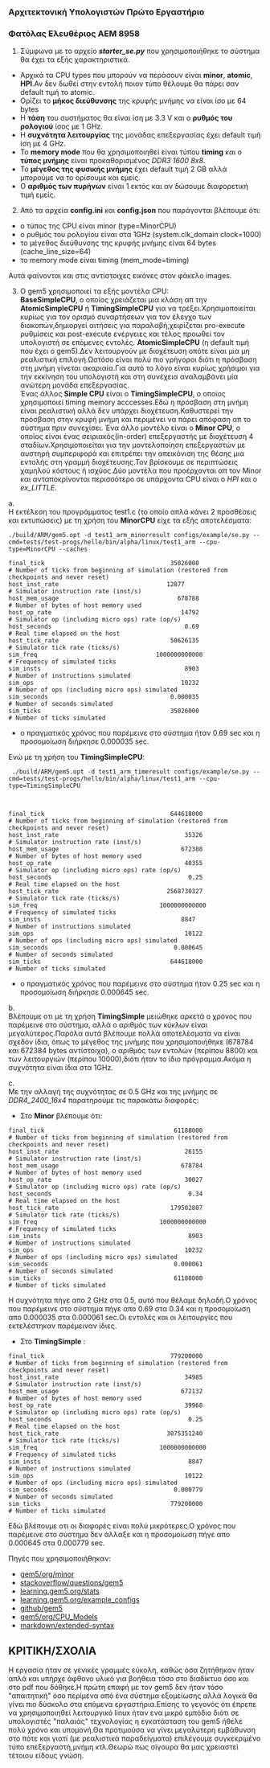 ### Αρχιτεκτονική Υπολογιστών Πρώτο Εργαστήριο
### Φατόλας Ελευθέριος ΑΕΜ 8958


1. Σύμφωνα με το αρχείο **_starter_se.py_** που χρησιμοποιήθηκε το σύστημα θα έχει τα εξής χαρακτηριστικά.  
* Αρχικά τα CPU types που μπορούν να περάσουν είναι **minor**, **atomic**, **HPI**.Αν δεν δωθεί στην εντολή ποιον τύπο θέλουμε θα πάρει σαν default τιμή το atomic.
* Ορίζει το **μήκος διεύθυνσης** της κρυφής μνήμης να είναι ίσο με 64 bytes 
* Η **τάση** του συστήματος θα είναι ίση με 3.3 V και ο **ρυθμός του ρολογιού** ίσος με 1 GHz.
* Η **συχνότητα λειτουργίας** της μονάδας επεξεργασίας έχει default τιμή ίση με 4 GHz.
* Το **memory mode** που θα χρησιμοποιηθεί είναι τύπου **timing** και ο **τύπος μνήμης** είναι προκαθορισμένος _DDR3 1600 8x8_.
* Το **μέγεθος της φυσικής μνήμης** έχει default τιμή 2 GB αλλά μπορούμε να το ορίσουμε και εμείς.
* Ο **αριθμός των πυρήνων** είναι 1 εκτός και αν δώσουμε διαφορετική τιμή εμείς.

2. Από τα αρχεία **config.ini** και **config.json** που παράγονται βλέπουμε ότι:  
* ο τύπος της CPU είναι minor (type=MinorCPU)
* ο ρυθμός του ρολογίου είναι στα 1GHz (system.clk_domain   clock=1000)
* το μέγεθος διεύθυνσης της κρυφής μνήμης είναι 64 bytes (cache_line_size=64) 
* το memory mode είναι timing (mem_mode=timing)

Αυτά φαίνονται και στις αντίστοιχες εικόνες στον φάκελο images.

3. O gem5 χρησιμοποιεί τα εξής μοντέλα CPU:  
**BaseSimpleCPU**, ο οποίος χρειάζεται μια κλάση απ την **AtomicSimpleCPU** ή **TimingSimpleCPU** για να τρέξει.Χρησιμοποιείται κυρίως για τον ορισμό συναρτήσεων για τον έλεγχο των διακοπών,δημιοργεί αιτήσεις για παραλαβή,χειρίζεται pro-execute ρυθμίσεις και post-execute ενέργειες και τέλος προωθεί τον υπολογιστή σε επόμενες εντολές.
**AtomicSimpleCPU** (η default τιμή που έχει o gem5).Δεν λειτουργούν με διοχέτευση οπότε είναι μια μη ρεαλιστική επιλογή.Ωστόσο είναι πολύ πιο γρήγοροι διότι η πρόσβαση στη μνήμη γίνεται ακαριαία.Για αυτό το λόγο είναι κυρίως χρήσιμοι για την εκκίνηση του υπολογιστή και στη συνέχεια αναλαμβάνει μία ανώτερη μονάδα επεξεργασίας.  
Ένας άλλος **Simple CPU** είναι ο **TimingSimpleCPU**, ο οποίος χρησιμοποιεί timing memory acccesses.Εδώ η πρόσβαση στη μνήμη είναι ρεαλιστική αλλά δεν υπάρχει διοχέτευση.Καθυστερεί την πρόσβαση στην κρυφή μνήμη και περιμένει να πάρει απόφαση απ το σύστημα πριν συνεχίσει.
Ένα άλλο μοντέλο είναι ο **Minor CPU**, o οποίος είναι ένας σειριακός(in-order) επεξεργαστής με διοχέτευση 4 σταδίων.Χρησιμοποιείται για την μοντελοποίηση επεξεργαστών με αυστηρή συμπεριφορά και επιτρέπει την απεικόνιση της θέσης μια εντολής στη γραμμή διοχέτευσης.Τον βρίσκουμε σε περιπτώσεις χαμηλού κόστους ή ισχύος.Δύο μοντέλα που προέρχονται απ τον Minor και ανταποκρίνονται περισσότερο σε υπάρχοντα CPU είναι ο _HPI_ και ο _ex_LITTLE_.

a.  
Η εκτέλεση του προγράμματος test1.c (το οποίο απλά κάνει 2 προσθέσεις και εκτυπώσεις) με τη χρήση του **MinorCPU** είχε τα εξής αποτελέσματα:
~~~
./build/ARM/gem5.opt -d test1_arm_minorresult configs/example/se.py --cmd=tests/test-progs/hello/bin/alpha/linux/test1_arm --cpu-type=MinorCPU --caches 
~~~
~~~
final_tick                                   35026000                       # Number of ticks from beginning of simulation (restored from checkpoints and never reset)  
host_inst_rate                              12877                       # Simulator instruction rate (inst/s)  
host_mem_usage                                 678788                       # Number of bytes of host memory used  
host_op_rate                                    14792                       # Simulator op (including micro ops) rate (op/s)  
host_seconds                                     0.69                       # Real time elapsed on the host  
host_tick_rate                               50626135                       # Simulator tick rate (ticks/s)  
sim_freq                                 1000000000000                       # Frequency of simulated ticks  
sim_insts                                        8903                       # Number of instructions simulated  
sim_ops                                         10232                       # Number of ops (including micro ops) simulated  
sim_seconds                                  0.000035                       # Number of seconds simulated  
sim_ticks                                    35026000                       # Number of ticks simulated  
~~~
* ο πραγματικός χρόνος που παρέμεινε στο σύστημα ήταν 0.69 sec και η προσομοίωση διήρκησε 0.000035 sec.

Ενώ με τη χρήση του **TimingSimpleCPU**:
~~~
 ./build/ARM/gem5.opt -d test1_arm_timeresult configs/example/se.py --cmd=tests/test-progs/hello/bin/alpha/linux/test1_arm --cpu-type=TimingSimpleCPU 
 ~~~
 ~~~


final_tick                                   644618000                       # Number of ticks from beginning of simulation (restored from checkpoints and never reset)  
host_inst_rate                                   35326                       # Simulator instruction rate (inst/s)  
host_mem_usage                                  672388                       # Number of bytes of host memory used  
host_op_rate                                     40355                       # Simulator op (including micro ops) rate (op/s)  
host_seconds                                      0.25                       # Real time elapsed on the host  
host_tick_rate                              2568730327                       # Simulator tick rate (ticks/s)  
sim_freq                                  1000000000000                       # Frequency of simulated ticks  
sim_insts                                       8847                       # Number of instructions simulated  
sim_ops                                          10122                       # Number of ops (including micro ops) simulated  
sim_seconds                                   0.000645                       # Number of seconds simulated  
sim_ticks                                    644618000                       # Number of ticks simulated  
~~~
* ο πραγματικός χρόνος που παρέμεινε στο σύστημα ήταν 0.25 sec και η προσομοίωση διήρκησε 0.000645 sec.

b.  
Βλέπουμε οτι με τη χρήση **TimingSimple** μειώθηκε αρκετά ο χρόνος που παρέμεινε στο σύστημα, αλλά ο αριθμός των κύκλων είναι μεγαλύτερος.Παρόλα αυτά βλέπουμε πολλά αποτελέσματα να είναι σχεδόν ίδια, όπως το μέγεθος της μνήμης που χρησιμοποιήθηκε (678784 και 672384 bytes αντίστοιχα), o αριθμός των εντολών (περίπου 8800) και των λειτουργιών (περίπου 10000),διότι ήταν το ίδιο πρόγραμμα.Ακόμα η συχνότητα είναι ίδια στα 1GHz.  

c.  
Mε την αλλαγή της συχνότητας σε 0.5 GHz και της μνήμης σε _DDR4_2400_16x4_ παρατηρούμε τις παρακάτω διαφορές:  
* Στο **Minor** βλέπουμε ότι:
~~~
final_tick                                    61188000                       # Number of ticks from beginning of simulation (restored from checkpoints and never reset)  
host_inst_rate                                   26155                       # Simulator instruction rate (inst/s)  
host_mem_usage                                  678784                       # Number of bytes of host memory used  
host_op_rate                                     30027                       # Simulator op (including micro ops) rate (op/s)  
host_seconds                                      0.34                       # Real time elapsed on the host  
host_tick_rate                               179502807                       # Simulator tick rate (ticks/s)  
sim_freq                                  1000000000000                       # Frequency of simulated ticks  
sim_insts                                         8903                       # Number of instructions simulated  
sim_ops                                          10232                       # Number of ops (including micro ops) simulated  
sim_seconds                                   0.000061                       # Number of seconds simulated  
sim_ticks                                     61188000                       # Number of ticks simulated  
~~~
H συχνότητα πήγε απο 2 GHz στα 0.5, αυτό που θέλαμε δηλαδή.Ο χρόνος που παρέμεινε στο σύστημα πήγε απο 0.69 στα 0.34 και η προσομοίωση απο 0.000035 στα 0.000061 sec.Οι εντολές και οι λειτουργίες που εκτελέστηκαν παρέμειναν ίδιες.  

* Στο **TimingSimple** :
~~~
final_tick                                   779200000                       # Number of ticks from beginning of simulation (restored from checkpoints and never reset)  
host_inst_rate                                   34985                       # Simulator instruction rate (inst/s)  
host_mem_usage                                  672132                       # Number of bytes of host memory used  
host_op_rate                                     39968                       # Simulator op (including micro ops) rate (op/s)  
host_seconds                                      0.25                       # Real time elapsed on the host  
host_tick_rate                              3075351240                       # Simulator tick rate (ticks/s)  
sim_freq                                  1000000000000                       # Frequency of simulated ticks  
sim_insts                                         8847                       # Number of instructions simulated  
sim_ops                                          10122                       # Number of ops (including micro ops) simulated  
sim_seconds                                   0.000779                       # Number of seconds simulated  
sim_ticks                                    779200000                       # Number of ticks simulated  
~~~
Εδώ βλέπουμε οτι οι διαφορές είναι πολύ μικρότερες.Ο χρόνος που παρέμεινε στο σύστημα δεν άλλαξε και η προσομοίωση πήγε απο 0.000645 στα 0.000779 sec.

Πηγές που χρησιμοποιήθηκαν:   
* [gem5/org/minor](www.gem5/org/docs/html/minor.html) 
* [stackoverflow/questions/gem5](https://stackoverflow.com/questions/tagged/gem5)
* [learning.gem5.org/stats](http://learning.gem5.org/book/part1/gem5_stats.html) 
* [learning.gem5.org/example_configs](http://learning.gem5.org/book/part1/example_configs.html)
* [github/gem5](https://github.com/gem5/gem5)
* [gem5/org/CPU_Models](www.gem5.org/CPU_Models)
* [markdown/extended-syntax](https://www.markdownguide.org/extended-syntax/)


## ΚΡΙΤΙΚΗ/ΣΧΟΛΙΑ

Η εργασία ήταν σε γενικές γραμμές εύκολη, καθώς όσα ζητήθηκαν ήταν απλά και υπήρχε άφθονο υλικό για βοήθεια τόσο στο διαδίκτυο όσο και στο pdf που δόθηκε.Η πρώτη επαφή με τον gem5 δεν ήταν τόσο "απαιτητική" όσο περίμενα από ένα σύστημα εξομείωσης αλλά λογικά θα γίνει πιο δύσκολο στα επόμενα εργαστήρια.Επίσης το γεγονός ότι έπρεπε να χρησιμοποιηθεί λειτουργικό linux ήταν ενα μικρό εμπόδιο διότι σε υπολογιστές "παλαιάς" τεχνολογίας η εγκατάσταση του gem5 ήθελε πολύ χρόνο και υπομονή.Θα προτιμούσα να γίνει μεγαλύτερη εμβάθυνση στο πότε και γιατί (με ρεαλιστικά παραδείγματα) επιλέγουμε συγκεκριμένο τύπο επεξεργαστή,μνήμη κτλ.Θεωρώ πως σίγουρα θα μας χρειαστεί τέτοιου είδους γνώση.



